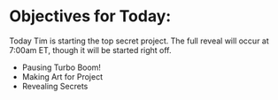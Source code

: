 # Objectives for Today:

Today Tim is starting the top secret project. The full reveal will occur at 7:00am ET, though it will be started right off.

- Pausing Turbo Boom!
- Making Art for Project
- Revealing Secrets
